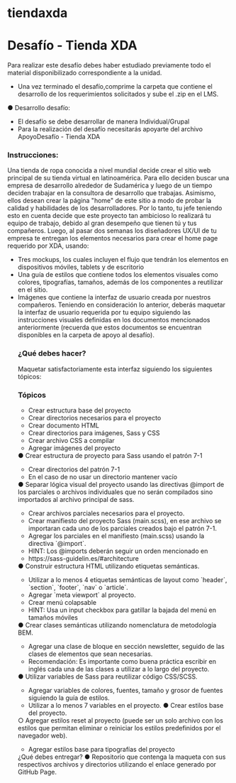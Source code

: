 # tiendaxda

<h1>Desafío - Tienda XDA</h1>

Para realizar este desafío debes haber estudiado previamente todo el material disponibilizado correspondiente a la unidad.
<ul>
<li>Una vez terminado el desafío,comprime la carpeta que contiene el desarrollo de los requerimientos solicitados y sube el .zip en el LMS.</li>
</ul>
●        Desarrollo desafío:
<ul>
<li>El desafío se debe desarrollar de manera Individual/Grupal</li>
<li>Para la realización del desafío necesitarás apoyarte del archivo ApoyoDesafío - Tienda XDA</li>
</ul>

<h3>Instrucciones:</h3>

Una tienda de ropa conocida a nivel mundial decide crear el sitio web principal de su tienda virtual  en  latinoamérica.  Para  ello  deciden  buscar  una empresa de desarrollo alrededor de Sudamérica  y  luego  de  un  tiempo  deciden  trabajar  en  la  consultora  de  desarrollo  que trabajas.  Asimismo,  ellos  desean  crear  la página "home" de este sitio a modo de probar la calidad  y  habilidades  de  los  desarrolladores.  Por  lo  tanto,  tu  jefe  teniendo  esto  en cuenta decide  que  este  proyecto  tan  ambicioso  lo  realizará  tu  equipo  de  trabajo,  debido  al  gran desempeño que tienen tú y tus compañeros. Luego, al pasar dos semanas los diseñadores UX/UI  de  tu  empresa  te  entregan  los  elementos  necesarios  para  crear  el  home  page requerido por XDA, usando: 
<ul>
<li>Tres mockups, los cuales incluyen el flujo que tendrán los elementos en dispositivos móviles, tablets y de escritorio </li>
<li>Una  guía  de  estilos  que  contiene  todos  los  elementos  visuales  como  colores, tipografías, tamaños, además de los componentes a reutilizar en el sitio. </li>
<li>Imágenes que contiene la interfaz de usuario creada por nuestros compañeros. Teniendo en consideración lo anterior, deberás maquetar la interfaz de usuario requerida por tu  equipo  siguiendo  las  instrucciones  visuales  definidas  en  los  documentos mencionados anteriormente (recuerda que estos documentos se encuentran disponibles en la carpeta de apoyo al desafío). </li>

<h3>¿Qué debes hacer? </h3>

Maquetar satisfactoriamente esta interfaz siguiendo los siguientes tópicos: 

<h3>Tópicos </h3>

<ul>
<li>Crear estructura base del proyecto </li>
<li>Crear directorios necesarios para el proyecto  <li>Crear documento HTML </li>
<li>Crear directorios para imágenes, Sass y CSS  <li>Crear archivo CSS a compilar </li>
<li>Agregar imágenes del proyecto </li>
</ul>
●        Crear estructura de proyecto para Sass usando el patrón 7-1 
<ul>
 <li>Crear directorios del patrón 7-1 </li>
 <li>En el caso de no usar un directorio mantener vacío </li>
 </ul>
● Separar  lógica  visual  del  proyecto usando las directivas @import de los parciales o archivos  individuales  que  no  serán compilados sino importados al archivo principal de sass. 
<ul>
 <li>Crear archivos parciales necesarios para el proyecto. </li>
 <li>Crear manifiesto del proyecto Sass (main.scss), en ese archivo se importaran cada uno de los parciales creados bajo el patrón 7-1. </li>
 <li>Agregar  los  parciales  en  el  manifiesto  (main.scss)  usando  la  directiva `@import`. </li>
 <li>HINT: Los @imports deberán seguir un orden mencionado en   <li>https://sass-guidelin.es/#architecture  </li>
 </ul>
●        Construir estructura HTML utilizando etiquetas semánticas. 
<ul>
 <li>Utilizar a lo menos 4 etiquetas semánticas de layout como `header`, `section`, `footer`, `nav` o `article`. </li>
 <li>Agregar `meta viewport` al proyecto.  <li>Crear menú colapsable </li>
 <li>HINT:  Usa  un  input  checkbox  para  gatillar  la  bajada  del  menú  en  tamaños móviles </li>
</ul>
●        Crear clases semánticas utilizando nomenclatura de metodología BEM.  
<ul>
 <li>Agregar una clase de bloque en sección newsletter, seguido de las clases de elementos que sean necesarias. </li>
 <li>Recomendación:  Es  importante como buena práctica escribir en inglés cada una de las clases a utilizar a lo largo del proyecto. </li>
 </ul>
●        Utilizar variables de Sass para reutilizar código CSS/SCSS. 
<ul>
 <li>Agregar  variables de colores, fuentes, tamaño y grosor de fuentes siguiendo la guía de estilos. </li>
 <li>Utilizar a lo menos 7 variables en el proyecto. ●        Crear estilos base del proyecto. </li>
 </ul>
○ Agregar  estilos  reset  al  proyecto  (puede  ser  un  solo  archivo  con los estilos que  permitan  eliminar  o  reiniciar  los  estilos  predefinidos  por  el  navegador web). 
<ul>
 <li>Agregar estilos base para tipografías del proyecto </li>
 </ul>
¿Qué debes entregar? 
●        Repositorio  que  contenga  la  maqueta  con  sus  respectivos  archivos  y  directorios utilizando el enlace generado por GitHub Page. 
